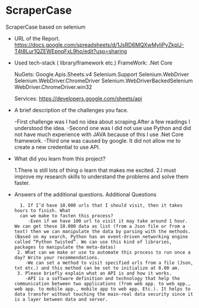 # ScraperCase
ScraperCase based on selenium

- URL of the Report.
    https://docs.google.com/spreadsheets/d/1JsRD6MQXwMyliPyZkplJ-T4t8Lur1QZEWEpnqFxL9ho/edit?usp=sharing
  
  
- Used tech-stack ( library/framework etc.)
    FrameWork:
        .Net Core
    
    NuGets:
        Google.Apis.Sheets.v4
        Selenium.Support
        Selenium.WebDriver
        Selenium.WebDriver.ChromeDriver
        Selenium.WebDriverBackedSelenium
        WebDriver.ChromeDriver.win32
    
    Services:
        https://developers.google.com/sheets/api
    

- A brief description of the challenges you face.
    
    -First challenge was I had no idea about scraping.After a few readings I understood the idea.
    -Second one was I did not use use Python and did not have much experience with JAVA because of this I use .Net Core framework.
    -Third one was caused by google. It did not allow me to create a new credential to use API.


- What did you learn from this project?
    
    1.There is still lots of thing o learn that makes me excited.
    2.I must improve my research skills to understand the problems and solve them faster.

- Answers of the additional questions.
        Additional Questions
        
        
        1. If I’d have 10.000 urls that I should visit, then it takes hours to finish. What
        can we make to fasten this process?
           -Even if we have 100 url to visit it may take around 1 hour. We can get these 10.000 data as list (from a Json file or from a text) then we can manipulate the data by parsing with the methods. (Based on my search, Python has an event-driven networking engine called “Python Twisted”. We can use this kind of libraries, packages to manipulate the meta-datas)
       2. What can we make or use to automate this process to run once a day? Write your recommendations.
          -We can set a method to visit specified urls from a file (Json, txt etc.) and this method can be set to initialize at 8.00 am.
       3. Please briefly explain what an API is and how it works.
          -API is a software definition and technology that help the communication between two applications (from web app. to web app., web app. to mobile app., mobile app to web app. Etc.). It helps to data transfer without touching the main-real data security since it is a layer between data and server.

